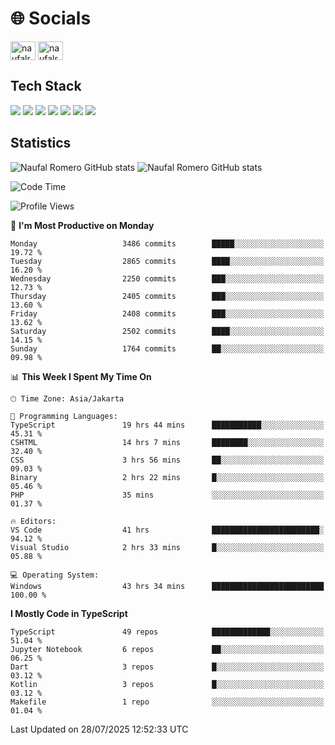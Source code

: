 <h1 align="">🌐 Socials</h1>
<p align="left">
<a href="https://linkedin.com/in/naufal-romero-putra-pratama-9ab816177/" target="blank"><img align="center" src="https://raw.githubusercontent.com/rahuldkjain/github-profile-readme-generator/master/src/images/icons/Social/linked-in-alt.svg" alt="naufalromero" height="30" width="40" /></a>
<a href="https://instagram.com/naufalromero" target="blank"><img align="center" src="https://raw.githubusercontent.com/rahuldkjain/github-profile-readme-generator/master/src/images/icons/Social/instagram.svg" alt="naufalromero" height="30" width="40" /></a>
</p>


<h2 align="">Tech Stack</h2>
<div align="">
  <img src="https://img.shields.io/badge/next.js-000000?style=for-the-badge&logo=nextdotjs&logoColor=white"/>
 <img src="https://img.shields.io/badge/typescript-%23007ACC.svg?style=for-the-badge&logo=typescript&logoColor=white"/>
 <img src="https://img.shields.io/badge/react-%2320232a.svg?style=for-the-badge&logo=react&logoColor=%2361DAFB"/>
 <img src="https://img.shields.io/badge/tailwindcss-%2338B2AC.svg?style=for-the-badge&logo=tailwind-css&logoColor=white"/>
 <img src="https://img.shields.io/badge/Prisma-3982CE?style=for-the-badge&logo=Prisma&logoColor=white"/>
 <img src="https://img.shields.io/badge/javascript-%23323330.svg?style=for-the-badge&logo=javascript&logoColor=%23F7DF1E"/>
 <img src="https://img.shields.io/badge/java-%23ED8B00.svg?style=for-the-badge&logo=openjdk&logoColor=white"/>
</div>


<h2 align="">Statistics</h2>
<div align="">
<img src="https://github-readme-stats-xi-nine-74.vercel.app/api?username=romves&show_icons=true&theme=tokyonight&include_all_commits=true&count_private=true" alt="Naufal Romero GitHub stats"/>
<img src="https://github-readme-stats-xi-nine-74.vercel.app/api/top-langs/?username=romves&theme=tokyonight&hide_border=false&include_all_commits=true&count_private=true&layout=compact" alt="Naufal Romero GitHub stats"/>
</div>

<!--START_SECTION:waka-->
![Code Time](http://img.shields.io/badge/Code%20Time-2%2C685%20hrs%2049%20mins-blue)

![Profile Views](http://img.shields.io/badge/Profile%20Views-0-blue)

📅 **I'm Most Productive on Monday** 

```text
Monday                   3486 commits        █████░░░░░░░░░░░░░░░░░░░░   19.72 % 
Tuesday                  2865 commits        ████░░░░░░░░░░░░░░░░░░░░░   16.20 % 
Wednesday                2250 commits        ███░░░░░░░░░░░░░░░░░░░░░░   12.73 % 
Thursday                 2405 commits        ███░░░░░░░░░░░░░░░░░░░░░░   13.60 % 
Friday                   2408 commits        ███░░░░░░░░░░░░░░░░░░░░░░   13.62 % 
Saturday                 2502 commits        ████░░░░░░░░░░░░░░░░░░░░░   14.15 % 
Sunday                   1764 commits        ██░░░░░░░░░░░░░░░░░░░░░░░   09.98 % 
```


📊 **This Week I Spent My Time On** 

```text
🕑︎ Time Zone: Asia/Jakarta

💬 Programming Languages: 
TypeScript               19 hrs 44 mins      ███████████░░░░░░░░░░░░░░   45.31 % 
CSHTML                   14 hrs 7 mins       ████████░░░░░░░░░░░░░░░░░   32.40 % 
CSS                      3 hrs 56 mins       ██░░░░░░░░░░░░░░░░░░░░░░░   09.03 % 
Binary                   2 hrs 22 mins       █░░░░░░░░░░░░░░░░░░░░░░░░   05.46 % 
PHP                      35 mins             ░░░░░░░░░░░░░░░░░░░░░░░░░   01.37 % 

🔥 Editors: 
VS Code                  41 hrs              ████████████████████████░   94.12 % 
Visual Studio            2 hrs 33 mins       █░░░░░░░░░░░░░░░░░░░░░░░░   05.88 % 

💻 Operating System: 
Windows                  43 hrs 34 mins      █████████████████████████   100.00 % 
```

**I Mostly Code in TypeScript** 

```text
TypeScript               49 repos            █████████████░░░░░░░░░░░░   51.04 % 
Jupyter Notebook         6 repos             ██░░░░░░░░░░░░░░░░░░░░░░░   06.25 % 
Dart                     3 repos             █░░░░░░░░░░░░░░░░░░░░░░░░   03.12 % 
Kotlin                   3 repos             █░░░░░░░░░░░░░░░░░░░░░░░░   03.12 % 
Makefile                 1 repo              ░░░░░░░░░░░░░░░░░░░░░░░░░   01.04 % 
```




 Last Updated on 28/07/2025 12:52:33 UTC
<!--END_SECTION:waka-->
